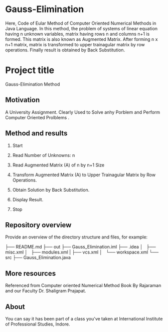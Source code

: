 # Gauss-Elimination
Here, Code of  Eular Method of Computer Oriented Numerical Methods in Java Language. In this method, the problem of systems of linear equation having n unknown variables, matrix having rows n and columns n+1 is formed. This matrix is also known as Augmented Matrix. After forming n x n+1 matrix, matrix is transformed to upper trainagular matrix by row operations. Finally result is obtained by Back Substitution.
# Project title

Gauss-Elimination Method


## Motivation

A University Assignment. Clearly Used to Solve anhy Porblem and Perform Computer Oriented Prolblems .


## Method and results

1. Start

2. Read Number of Unknowns: n

3. Read Augmented Matrix (A) of n by n+1 Size

4. Transform Augmented Matrix (A) 
   to Upper Trainagular Matrix by Row Operations.

5. Obtain Solution by Back Substitution.

6. Display Result.

7. Stop

## Repository overview

Provide an overview of the directory structure and files, for example:

├── README.md
├── out
├── Gauss_Elimination.iml
├── .idea
│   ├── misc.xml
│   ├── modules.xml
|   ├── vcs.xml
│   └── workspace.xml
└── src
    ├── Gauss_Elimination.java



## More resources

Referenced from Computer oriented Numerical Method Book By Rajaraman and our Faculty Dr. Shaligram Prajapat.


## About

You can say it has been part of a class you've taken at International Institute of Professional Studies, Indore.

